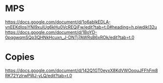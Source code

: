 # MPS
https://docs.google.com/document/d/1o6ablkEDLA-vnEEKdIosiYNI9xuIUg6kHu0VcREQjFw/edit?tab=t.0#heading=h.pjwdikl32u
https://docs.google.com/document/d/1BoYD-0pqgwqmSQp3QHNkHcuxn_J-DNTj7AWRsB6xROk/edit?tab=t.0
# Copies
https://docs.google.com/document/d/142Q1GT0eyxX8KdVWOoouJFFhFm8RK72YzlrwPWJ-yLQ/edit?tab=t.0
